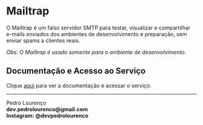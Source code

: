 # Mailtrap

O Mailtrap é um falso servidor SMTP para testar, visualizar e compartilhar e-mails enviados dos ambientes de desenvolvimento e preparação, sem enviar spams a clientes reais.

*Obs: O Mailtrap é usado somente para o ambiente de desenvolvimento.*

## Documentação e Acesso ao Serviço

Clique [aqui](https://mailtrap.io) para ver a documentação e acessar o serviço.


<hr>
<stong>Pedro Lourenço</strong><br>
<Strong>dev.pedrolourenco@gmail.com</strong><br>
<Strong>Instagram: @devpedrolourenco</strong>